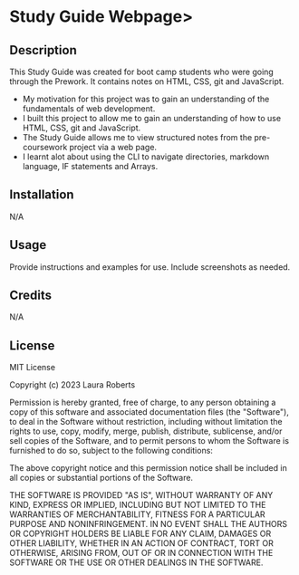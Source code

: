 # Study Guide Webpage>

## Description

This Study Guide was created for boot camp students who were going through the Prework. It contains notes on HTML, CSS, git and JavaScript.

- My motivation for this project was to gain an understanding of the fundamentals of web development.
- I built this project to allow me to gain an understanding of how to use HTML, CSS, git and JavaScript.
- The Study Guide allows me to view structured notes from the pre-coursework project via a web page.
- I learnt alot about using the CLI to navigate directories, markdown language, IF statements and Arrays. 

## Installation

N/A

## Usage

Provide instructions and examples for use. Include screenshots as needed.


## Credits

N/A

## License

MIT License

Copyright (c) 2023 Laura Roberts

Permission is hereby granted, free of charge, to any person obtaining a copy
of this software and associated documentation files (the "Software"), to deal
in the Software without restriction, including without limitation the rights
to use, copy, modify, merge, publish, distribute, sublicense, and/or sell
copies of the Software, and to permit persons to whom the Software is
furnished to do so, subject to the following conditions:

The above copyright notice and this permission notice shall be included in all
copies or substantial portions of the Software.

THE SOFTWARE IS PROVIDED "AS IS", WITHOUT WARRANTY OF ANY KIND, EXPRESS OR
IMPLIED, INCLUDING BUT NOT LIMITED TO THE WARRANTIES OF MERCHANTABILITY,
FITNESS FOR A PARTICULAR PURPOSE AND NONINFRINGEMENT. IN NO EVENT SHALL THE
AUTHORS OR COPYRIGHT HOLDERS BE LIABLE FOR ANY CLAIM, DAMAGES OR OTHER
LIABILITY, WHETHER IN AN ACTION OF CONTRACT, TORT OR OTHERWISE, ARISING FROM,
OUT OF OR IN CONNECTION WITH THE SOFTWARE OR THE USE OR OTHER DEALINGS IN THE
SOFTWARE.
